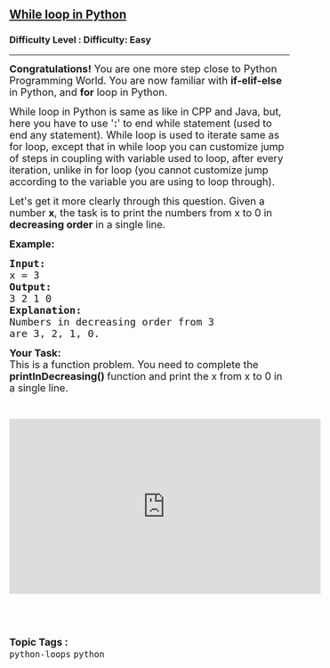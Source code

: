 <h2><a href="https://www.geeksforgeeks.org/problems/while-loop-in-python/1?page=1&category=python&difficulty=Basic,Easy&sortBy=submissions">While loop in Python</a></h2><h3>Difficulty Level : Difficulty: Easy</h3><hr><div class="problems_problem_content__Xm_eO" style="user-select: auto;"><p style="user-select: auto;"><span style="font-size: 18px; user-select: auto;"><strong style="user-select: auto;">Congratulations!</strong> You are one more step close to Python Programming World. You are now familiar with <strong style="user-select: auto;">if-elif-else</strong> in Python, and <strong style="user-select: auto;">for</strong> loop in Python.</span></p>

<p style="user-select: auto;"><span style="font-size: 18px; user-select: auto;">While loop in Python is same as like in CPP and Java, but, here you have to use '<strong style="user-select: auto;">:</strong>' to end while statement (used to end any statement). While loop is used to iterate same as for loop, except that in while loop you can customize jump of steps in coupling with variable used to loop, after every iteration, unlike in for loop (you cannot customize jump according to the variable you are using to loop through).</span></p>

<p style="user-select: auto;"><span style="font-size: 18px; user-select: auto;">Let's get it more clearly through this question. Given a number <strong style="user-select: auto;">x</strong>, the task is to print the numbers from x to 0 in <strong style="user-select: auto;">decreasing order</strong> in a single line.</span></p>

<p style="user-select: auto;"><span style="font-size: 18px; user-select: auto;"><strong style="user-select: auto;">Example:</strong></span></p>

<pre style="user-select: auto;"><span style="font-size: 18px; user-select: auto;"><strong style="user-select: auto;">Input:</strong>
x = 3
<strong style="user-select: auto;">Output:
</strong>3 2 1 0</span>
<span style="font-size: 18px; user-select: auto;"><strong style="user-select: auto;">Explanation:</strong>
Numbers in decreasing order from 3
are 3, 2, 1, 0.</span></pre>

<p style="user-select: auto;"><strong style="user-select: auto;"><span style="font-size: 18px; user-select: auto;">Your Task:</span></strong><br style="user-select: auto;">
<span style="font-size: 18px; user-select: auto;">This is a function problem. You need to complete the <strong style="user-select: auto;">printInDecreasing()&nbsp;</strong>function and print the x from x to 0 in a single line.</span></p>

<p style="user-select: auto;">&nbsp;</p>

<p style="user-select: auto;"><iframe frameborder="0" height="315" src="https://www.youtube.com/embed/AaoqKlYCbSk" width="560" style="user-select: auto;"></iframe></p>

<p style="user-select: auto;">&nbsp;</p>
</div><br><p><span style=font-size:18px><strong>Topic Tags : </strong><br><code>python-loops</code>&nbsp;<code>python</code>&nbsp;